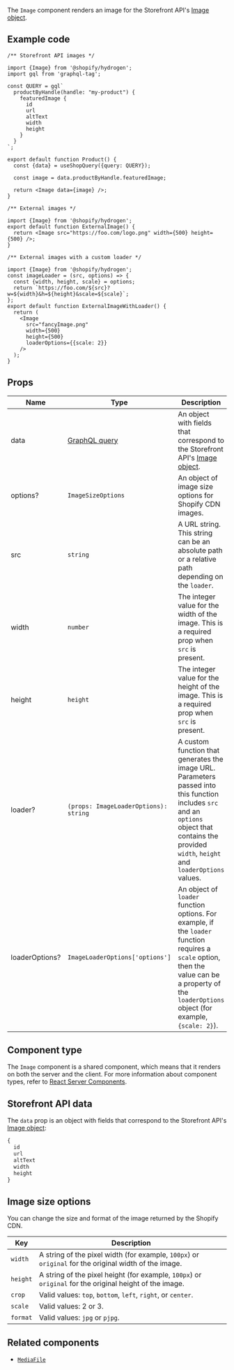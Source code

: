 <!-- This file is generated from source code in the Shopify/hydrogen repo. Edit the files in /packages/hydrogen/src/components/Image and run 'yarn generate-docs' at the root of this repo. For more information, refer to https://github.com/Shopify/shopify-dev/blob/main/content/internal/operations/hydrogen-reference-docs.md. -->

The `Image` component renders an image for the Storefront API's
[Image object](/api/storefront/reference/common-objects/image).

## Example code

```tsx
/** Storefront API images */

import {Image} from '@shopify/hydrogen';
import gql from 'graphql-tag';

const QUERY = gql`
  productByHandle(handle: "my-product") {
    featuredImage {
      id
      url
      altText
      width
      height
    }
  }
`;

export default function Product() {
  const {data} = useShopQuery({query: QUERY});

  const image = data.productByHandle.featuredImage;

  return <Image data={image} />;
}
```

```tsx
/** External images */

import {Image} from '@shopify/hydrogen';
export default function ExternalImage() {
  return <Image src="https://foo.com/logo.png" width={500} height={500} />;
}
```

```tsx
/** External images with a custom loader */

import {Image} from '@shopify/hydrogen';
const imageLoader = (src, options) => {
  const {width, height, scale} = options;
  return `https://foo.com/${src}?w=${width}&h=${height}&scale=${scale}`;
};
export default function ExternalImageWithLoader() {
  return (
    <Image
      src="fancyImage.png"
      width={500}
      height={500}
      loaderOptions={{scale: 2}}
    />
  );
}
```

## Props

| Name           | Type                                             | Description                                                                                                                                                                                          |
| -------------- | ------------------------------------------------ | ---------------------------------------------------------------------------------------------------------------------------------------------------------------------------------------------------- |
| data           | [GraphQL query](#storefront-api-data)            | An object with fields that correspond to the Storefront API's [Image object](/api/storefront/reference/common-objects/image).                                                                        |
| options?       | <code>ImageSizeOptions</code>                    | An object of image size options for Shopify CDN images.                                                                                                                                              |
| src            | <code>string</code>                              | A URL string. This string can be an absolute path or a relative path depending on the `loader`.                                                                                                      |
| width          | <code>number</code>                              | The integer value for the width of the image. This is a required prop when `src` is present.                                                                                                         |
| height         | <code>height</code>                              | The integer value for the height of the image. This is a required prop when `src` is present.                                                                                                        |
| loader?        | <code>(props: ImageLoaderOptions): string</code> | A custom function that generates the image URL. Parameters passed into this function includes `src` and an `options` object that contains the provided `width`, `height` and `loaderOptions` values. |
| loaderOptions? | <code>ImageLoaderOptions['options']</code>       | An object of `loader` function options. For example, if the `loader` function requires a `scale` option, then the value can be a property of the `loaderOptions` object (for example, `{scale: 2}`). |

## Component type

The `Image` component is a shared component, which means that it renders on both the server and the client. For more information about component types, refer to [React Server Components](/custom-storefronts/hydrogen/framework/react-server-components).

## Storefront API data

The `data` prop is an object with fields that correspond to the Storefront API's [Image object](/api/storefront/reference/common-objects/image):

```graphql
{
  id
  url
  altText
  width
  height
}
```

## Image size options

You can change the size and format of the image returned by the Shopify CDN.

| Key      | Description                                                                                             |
| -------- | ------------------------------------------------------------------------------------------------------- |
| `width`  | A string of the pixel width (for example, `100px`) or `original` for the original width of the image.   |
| `height` | A string of the pixel height (for example, `100px`) or `original` for the original height of the image. |
| `crop`   | Valid values: `top`, `bottom`, `left`, `right`, or `center`.                                            |
| `scale`  | Valid values: 2 or 3.                                                                                   |
| `format` | Valid values: `jpg` or `pjpg`.                                                                          |

## Related components

- [`MediaFile`](/api/hydrogen/components/primitive/mediafile)
